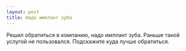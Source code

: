 ```yaml
---
layout: post 
title: Надо имплант зуба 
--- 
```

Решил обратиться в компанию, надо имплант зуба. Раньше такой услугой не пользовался. Подскажите куда лучше обратиться.